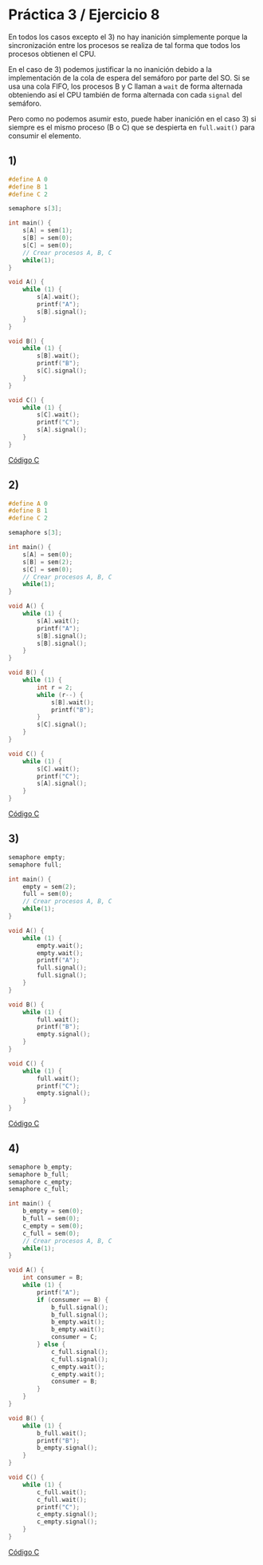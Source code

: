 # Práctica 3 / Ejercicio 8

En todos los casos excepto el 3) no hay inanición simplemente porque la sincronización entre los procesos se realiza de tal forma que todos los procesos obtienen el CPU.

En el caso de 3) podemos justificar la no inanición debido a la implementación de la cola de espera del semáforo por parte del SO. Si se usa una cola FIFO, los procesos B y C llaman a `wait` de forma alternada obteniendo así el CPU también de forma alternada con cada `signal` del semáforo.

Pero como no podemos asumir esto, puede haber inanición en el caso 3) si siempre es el mismo proceso (B o C) que se despierta en `full.wait()` para consumir el elemento.

## 1)

```c
#define A 0
#define B 1
#define C 2

semaphore s[3];

int main() {
    s[A] = sem(1);
    s[B] = sem(0);
    s[C] = sem(0);
    // Crear procesos A, B, C
    while(1);
}

void A() {
    while (1) {
        s[A].wait();
        printf("A");
        s[B].signal();
    }
}

void B() {
    while (1) {
        s[B].wait();
        printf("B");
        s[C].signal();
    }
}

void C() {
    while (1) {
        s[C].wait();
        printf("C");
        s[A].signal();
    }
}
```

[Código C](./ej08-1)

## 2)

```c
#define A 0
#define B 1
#define C 2

semaphore s[3];

int main() {
    s[A] = sem(0);
    s[B] = sem(2);
    s[C] = sem(0);
    // Crear procesos A, B, C
    while(1);
}

void A() {
    while (1) {
        s[A].wait();
        printf("A");
        s[B].signal();
        s[B].signal();
    }
}

void B() {
    while (1) {
        int r = 2;
        while (r--) {
            s[B].wait();
            printf("B");
        }
        s[C].signal();
    }
}

void C() {
    while (1) {
        s[C].wait();
        printf("C");
        s[A].signal();
    }
}
```

[Código C](./ej08-2)

## 3)

```c
semaphore empty;
semaphore full;

int main() {
    empty = sem(2);
    full = sem(0);
    // Crear procesos A, B, C
    while(1);
}

void A() {
    while (1) {
        empty.wait();
        empty.wait();
        printf("A");
        full.signal();
        full.signal();
    }
}

void B() {
    while (1) {
        full.wait();
        printf("B");
        empty.signal();
    }
}

void C() {
    while (1) {
        full.wait();
        printf("C");
        empty.signal();
    }
}
```

[Código C](./ej08-3)

## 4)

```c
semaphore b_empty;
semaphore b_full;
semaphore c_empty;
semaphore c_full;

int main() {
    b_empty = sem(0);
    b_full = sem(0);
    c_empty = sem(0);
    c_full = sem(0);
    // Crear procesos A, B, C
    while(1);
}

void A() {
    int consumer = B;
    while (1) {
        printf("A");
        if (consumer == B) {
            b_full.signal();
            b_full.signal();
            b_empty.wait();
            b_empty.wait();
            consumer = C;
        } else {
            c_full.signal();
            c_full.signal();
            c_empty.wait();
            c_empty.wait();
            consumer = B;
        }
    }
}

void B() {
    while (1) {
        b_full.wait();
        printf("B");
        b_empty.signal();
    }
}

void C() {
    while (1) {
        c_full.wait();
        c_full.wait();
        printf("C");
        c_empty.signal();
        c_empty.signal();
    }
}
```

[Código C](./ej08-4)
